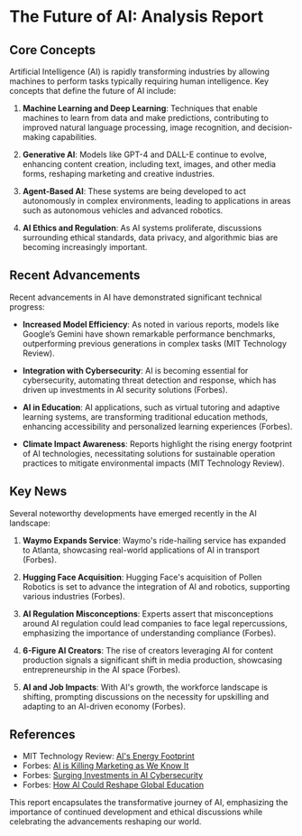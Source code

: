 # The Future of AI: Analysis Report

## Core Concepts

Artificial Intelligence (AI) is rapidly transforming industries by allowing machines to perform tasks typically requiring human intelligence. Key concepts that define the future of AI include:

1. **Machine Learning and Deep Learning**: Techniques that enable machines to learn from data and make predictions, contributing to improved natural language processing, image recognition, and decision-making capabilities.

2. **Generative AI**: Models like GPT-4 and DALL-E continue to evolve, enhancing content creation, including text, images, and other media forms, reshaping marketing and creative industries.

3. **Agent-Based AI**: These systems are being developed to act autonomously in complex environments, leading to applications in areas such as autonomous vehicles and advanced robotics.

4. **AI Ethics and Regulation**: As AI systems proliferate, discussions surrounding ethical standards, data privacy, and algorithmic bias are becoming increasingly important.

## Recent Advancements

Recent advancements in AI have demonstrated significant technical progress:

- **Increased Model Efficiency**: As noted in various reports, models like Google’s Gemini have shown remarkable performance benchmarks, outperforming previous generations in complex tasks (MIT Technology Review).

- **Integration with Cybersecurity**: AI is becoming essential for cybersecurity, automating threat detection and response, which has driven up investments in AI security solutions (Forbes).

- **AI in Education**: AI applications, such as virtual tutoring and adaptive learning systems, are transforming traditional education methods, enhancing accessibility and personalized learning experiences (Forbes).

- **Climate Impact Awareness**: Reports highlight the rising energy footprint of AI technologies, necessitating solutions for sustainable operation practices to mitigate environmental impacts (MIT Technology Review).

## Key News

Several noteworthy developments have emerged recently in the AI landscape:

1. **Waymo Expands Service**: Waymo's ride-hailing service has expanded to Atlanta, showcasing real-world applications of AI in transport (Forbes).

2. **Hugging Face Acquisition**: Hugging Face's acquisition of Pollen Robotics is set to advance the integration of AI and robotics, supporting various industries (Forbes).

3. **AI Regulation Misconceptions**: Experts assert that misconceptions around AI regulation could lead companies to face legal repercussions, emphasizing the importance of understanding compliance (Forbes).

4. **6-Figure AI Creators**: The rise of creators leveraging AI for content production signals a significant shift in media production, showcasing entrepreneurship in the AI space (Forbes).

5. **AI and Job Impacts**: With AI's growth, the workforce landscape is shifting, prompting discussions on the necessity for upskilling and adapting to an AI-driven economy (Forbes).

## References

- MIT Technology Review: [AI's Energy Footprint](https://www.technologyreview.com)
- Forbes: [AI is Killing Marketing as We Know It](https://www.forbes.com)
- Forbes: [Surging Investments in AI Cybersecurity](https://www.forbes.com)
- Forbes: [How AI Could Reshape Global Education](https://www.forbes.com)

This report encapsulates the transformative journey of AI, emphasizing the importance of continued development and ethical discussions while celebrating the advancements reshaping our world.